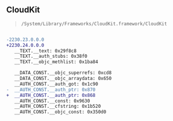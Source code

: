 ## CloudKit

> `/System/Library/Frameworks/CloudKit.framework/CloudKit`

```diff

-2230.23.0.0.0
+2230.24.0.0.0
   __TEXT.__text: 0x29f8c8
   __TEXT.__auth_stubs: 0x38f0
   __TEXT.__objc_methlist: 0x1ba84

   __DATA_CONST.__objc_superrefs: 0xcd8
   __DATA_CONST.__objc_arraydata: 0x650
   __AUTH_CONST.__auth_got: 0x1c90
-  __AUTH_CONST.__auth_ptr: 0x870
+  __AUTH_CONST.__auth_ptr: 0x868
   __AUTH_CONST.__const: 0x9630
   __AUTH_CONST.__cfstring: 0x1b520
   __AUTH_CONST.__objc_const: 0x350d0

```
